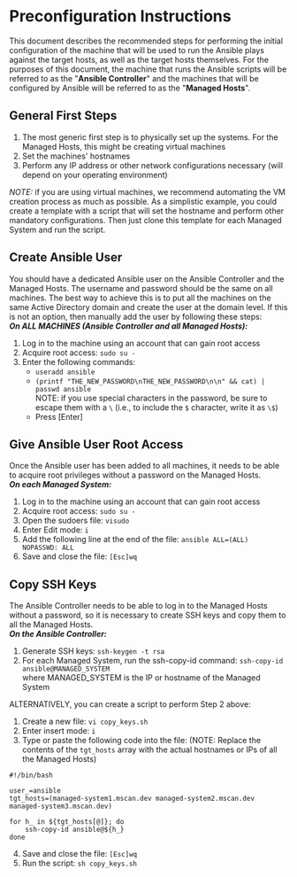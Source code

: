 # Preconfiguration Instructions
This document describes the recommended steps for performing the initial configuration of the machine that will be used to run the Ansible plays against the target hosts, as well as the target hosts themselves. For the purposes of this document, the machine that runs the Ansible scripts will be referred to as the "**Ansible Controller**" and the machines that will be configured by Ansible will be referred to as the "**Managed Hosts**".

## General First Steps
1. The most generic first step is to physically set up the systems. For the Managed Hosts, this might be creating virtual machines
2. Set the machines' hostnames
3. Perform any IP address or other network configurations necessary (will depend on your operating environment)

*NOTE:* if you are using virtual machines, we recommend automating the VM creation process as much as possible. As a simplistic example, you could create a template with a script that will set the hostname and perform other mandatory configurations. Then just clone this template for each Managed System and run the script.

## Create Ansible User
You should have a dedicated Ansible user on the Ansible Controller and the Managed Hosts. The username and password should be the same on all machines. The best way to achieve this is to put all the machines on the same Active Directory domain and create the user at the domain level. If this is not an option, then manually add the user by following these steps:<br/>
***On ALL MACHINES (Ansible Controller and all Managed Hosts):***
1. Log in to the machine using an account that can gain root access
2. Acquire root access: ```sudo su -```
3. Enter the following commands:
    * ```useradd ansible```
    * ```(printf "THE_NEW_PASSWORD\nTHE_NEW_PASSWORD\n\n" && cat) | passwd ansible```<br/>
    NOTE: if you use special characters in the password, be sure to escape them with a ```\``` (i.e., to include the ```$``` character, write it as ```\$```)
    * Press [Enter] 

## Give Ansible User Root Access
Once the Ansible user has been added to all machines, it needs to be able to acquire root privileges without a password on the Managed Hosts.<br/>
***On each Managed System:***
1. Log in to the machine using an account that can gain root access
2. Acquire root access: ```sudo su -```
3. Open the sudoers file: ```visudo```
4. Enter Edit mode: ```i```
5. Add the following line at the end of the file: ```ansible ALL=(ALL) NOPASSWD: ALL```
6. Save and close the file: ```[Esc]wq```

## Copy SSH Keys
The Ansible Controller needs to be able to log in to the Managed Hosts without a password, so it is necessary to create SSH keys and copy them to all the Managed Hosts.<br/>
***On the Ansible Controller:***
1. Generate SSH keys: ```ssh-keygen -t rsa```
2. For each Managed System, run the ssh-copy-id command: ```ssh-copy-id ansible@MANAGED_SYSTEM```<br/>
where MANAGED_SYSTEM is the IP or hostname of the Managed System

ALTERNATIVELY, you can create a script to perform Step 2 above:
1. Create a new file: ```vi copy_keys.sh```
2. Enter insert mode: ```i```
3. Type or paste the following code into the file: (NOTE: Replace the contents of the ```tgt_hosts``` array with the actual hostnames or IPs of all the Managed Hosts)
```
#!/bin/bash

user_=ansible
tgt_hosts=(managed-system1.mscan.dev managed-system2.mscan.dev managed-system3.mscan.dev)

for h_ in ${tgt_hosts[@]}; do    
    ssh-copy-id ansible@${h_}  
done
``` 
4. Save and close the file: ```[Esc]wq```
5. Run the script: ```sh copy_keys.sh```

